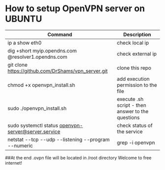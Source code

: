 # How to setup OpenVPN server on UBUNTU

|Command|Description|
|-----|--------|
|ip a show eth0|check local ip|
|dig +short myip.opendns.com @resolver1.opendns.com|check external ip|
|git clone https://github.com/DrShams/vpn_server.git |clone this repo|
|chmod +x openvpn_install.sh|add execution permission to the file|
|sudo ./openvpn_install.sh|execute .sh script - then answer to the questions|
|sudo systemctl status openvpn-server@server.service|check status of the service|
|netstat --tcp --udp --listening --program --numeric | grep -i openvpn|make sure port 1194 is open, if not the port|

##At the end .ovpn file will be located in /root directory
Welcome to free internet!
